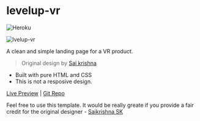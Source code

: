 # levelup-vr
![Heroku](https://heroku-badge.herokuapp.com/?app=heroku-badge)

![lvelup-vr](https://i.imgur.com/pYdASUV.jpg)

A clean and simple landing page for a VR product. 
> Original design by [Sai krishna](https://www.behance.net/gallery/73522819/Landing-page-for-VR-app-levelupvr)

  - Built with pure HTML and CSS
  - This is not a resposive design.

[Live Preview](https://levelupvr.herokuapp.com/)  |  [Git Repo](https://github.com/RaghavVenkat/levelup-vr)

Feel free to use this template. It would be really greate if you provide a fair credit for the original designer - [Saikrishna SK](https://www.behance.net/saikrishna)
